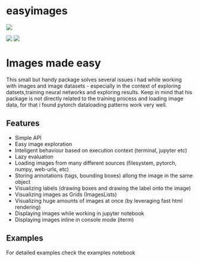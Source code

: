 
# easyimages

![](https://img.shields.io/pypi/v/easyimages.svg)

![](https://img.shields.io/travis/i008/easyimages.svg)
![](https://pyup.io/repos/github/i008/easyimages/shield.svg)


# Images made easy

This small but handy package solves several issues i had while working with images and image datasets - especially in the context
of exploring datsets,training neural networks and exploring results.
Keep in mind that  his package is not directly related to the training process and loading
image data, for that i found pytorch dataloading patterns work very well.


Features
--------
- Simple API
- Easy image exploration
- Inteligent behaviour based on execution context (terminal, jupyter etc)
- Lazy evaluation
- Loading images from many different sources (filesystem, pytorch, numpy, web-urls, etc)
- Storing annotations (tags, bounding boxes) allong the image in the same object
- Visualizing labels (drawing boxes and drawing the label onto the image)
- Visualizing images as Grids (ImagesLists)
- Visualizing huge amounts of images at once (by leveraging fast html rendering)
- Displaying images while working in jupyter notebook
- Displaying images inline in console mode (iterm)



Examples
--------

For detailed examples check the examples notebook



